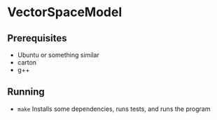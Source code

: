# VectorSpaceModel

## Prerequisites
* Ubuntu or something similar
* carton
* g++

## Running
* `make` Installs some dependencies, runs tests, and runs the program

